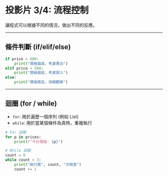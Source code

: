 # 投影片 3/4: 流程控制

讓程式可以根據不同的情況，做出不同的反應。

---

## **條件判斷 (if/elif/else)**

```python
if price > 600:
    print("價格偏高，考慮賣出")
elif price < 580:
    print("價格偏低，考慮買入")
else:
    print("價格穩定，持續觀察")
```

---

## **迴圈 (for / while)**

* `for`: 用於遍歷一個序列 (例如 List)
* `while`: 用於當某個條件為真時，重複執行

```python
# For 迴圈
for p in prices:
    print(f"今日價格: {p}")

# While 迴圈
count = 0
while count < 3:
    print("執行第", count, "次檢查")
    count += 1
```
